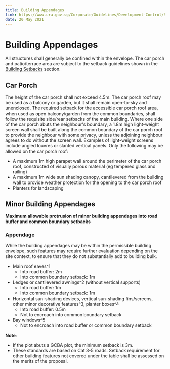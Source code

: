 ```yaml
---
title: Building Appendages
link: https://www.ura.gov.sg/Corporate/Guidelines/Development-Control/Residential/Terrace/Building-Appendages
date: 20 May 2021
---
```


# Building Appendages

All structures shall generally be confined within the envelope. The car porch and patio/terrace area are subject to the setback guidelines shown in the [Building Setbacks](https://www.ura.gov.sg/Corporate/Guidelines/Development-Control/Residential/Terrace/Setbacks-from-boundaries) section.

## Car Porch
The height of the car porch shall not exceed 4.5m. The car porch roof may be used as a balcony or garden, but it shall remain open-to-sky and unenclosed. The required setback for the accessible car porch roof area, when used as open balcony/garden from the common boundaries, shall follow the requisite side/rear setbacks of the main building. Where one side of the car porch abuts the neighbour's boundary, a 1.8m high light-weight screen wall shall be built along the common boundary of the car porch roof to provide the neighbour with some privacy, unless the adjoining neighbour agrees to do without the screen wall. Examples of light-weight screens include angled louvres or slanted vertical panels. Only the following may be allowed on the car porch roof:
- A maximum 1m high parapet wall around the perimeter of the car porch roof, constructed of visually porous material (eg tempered glass and railing)
- A maximum 1m wide sun shading canopy, cantilevered from the building wall to provide weather protection for the opening to the car porch roof
- Planters for landscaping

## Minor Building Appendages
**Maximum allowable protrusion of minor building appendages into road buffer and common boundary setbacks**

### Appendage
While the building appendages may be within the permissible building envelope, such features may require further evaluation depending on the site context, to ensure that they do not substantially add to building bulk.
- Main roof eaves^1
  - Into road buffer: 2m
  - Into common boundary setback: 1m
- Ledges or cantilevered awnings^2 (without vertical supports)
  - Into road buffer: 1m
  - Into common boundary setback: 1m
- Horizontal sun-shading devices, vertical sun-shading fins/screens, other minor decorative features^3, planter boxes^4
  - Into road buffer: 0.5m
  - Not to encroach into common boundary setback
- Bay windows^5
  - Not to encroach into road buffer or common boundary setback

**Note**:
- If the plot abuts a GCBA plot, the minimum setback is 3m.
- These standards are based on Cat 3-5 roads. Setback requirement for other building features not covered under the table shall be assessed on the merits of the proposal.


